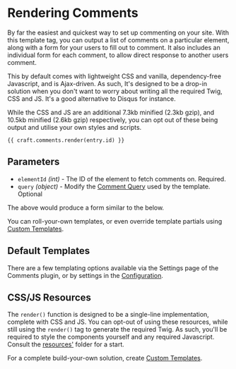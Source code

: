 # Rendering Comments

By far the easiest and quickest way to set up commenting on your site. With this template tag, you can output a list of comments on a particular element, along with a form for your users to fill out to comment. It also includes an individual form for each comment, to allow direct response to another users comment.

This by default comes with lightweight CSS and vanilla, dependency-free Javascript, and is Ajax-driven. As such, It's designed to be a drop-in solution when you don't want to worry about writing all the required Twig, CSS and JS. It's a good alternative to Disqus for instance.

While the CSS and JS are an additional 7.3kb minified (2.3kb gzip), and 10.5kb minified (2.6kb gzip) respectively, you can opt out of these being output and utilise your own styles and scripts.

```twig
{{ craft.comments.render(entry.id) }}
```

## Parameters

- `elementId` _(int)_ - The ID of the element to fetch comments on. Required.
- `query` _(object)_ - Modify the [Comment Query](docs:getting-elements/comment-queries) used by the template. Optional

The above would produce a form similar to the below.

You can roll-your-own templates, or even override template partials using [Custom Templates](docs:template-guides/custom-templates).

## Default Templates

There are a few templating options available via the Settings page of the Comments plugin, or by settings in the [Configuration](docs:get-started/configuration).

## CSS/JS Resources

The `render()` function is designed to be a single-line implementation, complete with CSS and JS. You can opt-out of using these resources, while still using the `render()` tag to generate the required Twig. As such, you'll be required to style the components yourself and any required Javascript. Consult the [resources'](https://github.com/verbb/comments/tree/craft-4/src/resources/src) folder for a start.

For a complete build-your-own solution, create [Custom Templates](docs:template-guides/custom-templates).
